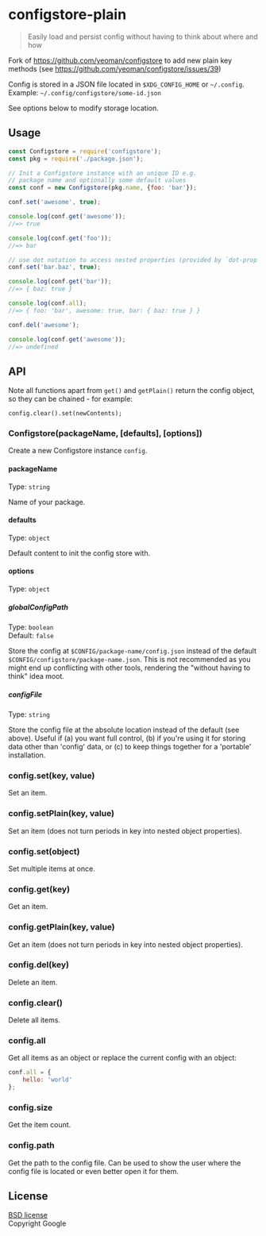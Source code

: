 # configstore-plain

> Easily load and persist config without having to think about where and how

Fork of https://github.com/yeoman/configstore to add new plain key methods (see https://github.com/yeoman/configstore/issues/39)

Config is stored in a JSON file located in `$XDG_CONFIG_HOME` or `~/.config`.<br>
Example: `~/.config/configstore/some-id.json`

See options below to modify storage location.


## Usage

```js
const Configstore = require('configstore');
const pkg = require('./package.json');

// Init a Configstore instance with an unique ID e.g.
// package name and optionally some default values
const conf = new Configstore(pkg.name, {foo: 'bar'});

conf.set('awesome', true);

console.log(conf.get('awesome'));
//=> true

console.log(conf.get('foo'));
//=> bar

// use dot notation to access nested properties (provided by `dot-prop` module)
conf.set('bar.baz', true);

console.log(conf.get('bar'));
//=> { baz: true }

console.log(conf.all);
//=> { foo: 'bar', awesome: true, bar: { baz: true } }

conf.del('awesome');

console.log(conf.get('awesome'));
//=> undefined
```


## API

Note all functions apart from `get()` and `getPlain()` return the config object, so they can be chained - for example:

`config.clear().set(newContents);`

### Configstore(packageName, [defaults], [options])

Create a new Configstore instance `config`.

#### packageName

Type: `string`

Name of your package.

#### defaults

Type: `object`

Default content to init the config store with.

#### options

Type: `object`

##### globalConfigPath

Type: `boolean`<br>
Default: `false`

Store the config at `$CONFIG/package-name/config.json` instead of the default `$CONFIG/configstore/package-name.json`. This is not recommended as you might end up conflicting with other tools, rendering the "without having to think" idea moot.

##### configFile

Type: `string`<br>

Store the config file at the absolute location instead of the default (see above). Useful if (a) you want full control, (b) if you're using it for storing data other than 'config' data, or (c) to keep things together for a 'portable' installation.

### config.set(key, value)

Set an item.

### config.setPlain(key, value)

Set an item (does not turn periods in key into nested object properties).

### config.set(object)

Set multiple items at once.

### config.get(key)

Get an item.

### config.getPlain(key, value)

Get an item (does not turn periods in key into nested object properties).

### config.del(key)

Delete an item.

### config.clear()

Delete all items.

### config.all

Get all items as an object or replace the current config with an object:

```js
conf.all = {
	hello: 'world'
};
```

### config.size

Get the item count.

### config.path

Get the path to the config file. Can be used to show the user where the config file is located or even better open it for them.


## License

[BSD license](http://opensource.org/licenses/bsd-license.php)<br>
Copyright Google
